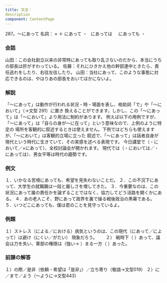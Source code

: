 ```yaml
---
title: 文法：
description
component: ContentPage
---
```



287。～にあって
名詞： × ＋ にあって ・
  にあっては  
  にあっても ・
### 会話
山田：この会社創立以来の非常時にあっても取り乱さないのだから、本当にうちの部長は肝がすわっている。 佐藤：それにひきかえ他の幹部連中ときたら、責任逃れをしたり、右往左往したり。 山田：当社にあって、このような事態に対応できるのは、やはりあの部長をおいてほかにないよ。
### 解説
「～にあって」は動作が行われる状況・時・場面を表し、格助詞「で」や「～において」（→文型 291）に置き 換えることができます。しかし、この「～にあって」は「～において」より用法に制約があります。
例えば以下の用例ですが、「～にあって」は「自らの身が～に在って」という意味なので、上例のように特定の 場所を客観的に叙述するときは使えません。下例ではどちらも使えますが、「～において」は客観的立場に立った 叙述で、「～にあって」は話者自身が現代という時代に生きていて、その実感を述べる表現です。
今日講堂で（・において／×にあって）、全校討論会が開かれます。 現代では（・においては／・にあっては）、男女平等は時代の趨勢です。
### 例文
１．いかなる苦境にあっても、希望を見失わないことだ。
２．この不況下にあって、大学生の就職難は一段と厳しさを増してきた。
３．今重要なのは、この状況にあって誰の責任かを論ずることではなく、協力してどう活路を開くかにある。
４．あの老人こそ、野にあって政界を裏で操る戦後政治の黒幕である。
５．いつどこにあっても、僕は君のことを見守っているよ。
### 例題
１）ストレス（による／における）病気というのは、この現代（にあって／によって）は避け（にくい／がたい）
現象だろう。      
２） 戦時下（ ）あって、議会は力を失い、軍部の権限は（強い→ ）まる一方（ ）あった。
### 前課の解答
１）の際／是非（依頼・希望は「是非」）／立ち寄り（敬語→文型019）
２）に／まで／よう（～ように→文型443）

